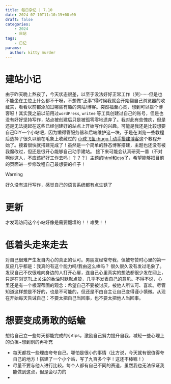 ```yaml
---
title: 每日杂记 | 7.10
date: 2024-07-10T11:10:15+08:00
draft: false
categories: 
    - 2024
    - 日记
tags:
    - 日记
params:
  author: kitty murder
---
```


# 建站小记

由于昨天晚上熬夜了，今天状态很差，以至于没法好好正常工作（哭）······但是也不能坐在工位上什么都不干呀，不想做“正事”得时候我就会开始翻自己浏览器的收藏夹，看看以前都添加过哪些有趣的网站/博客。突然福至心灵，想到可以搭个博客呀！其实我之前以前用过`wordPress`, `writee`  等工具创建过自己的账号，但是也没有好好坚持写作，站点被创建后只是被孤零零地遗弃了。我对此有些愧疚，但是还是无法提起在这些已经创建好的站点上开始写作的兴趣。可能是我还是比较想要自己DIY一个小站吧，因为懒得管服务器和后端维护这一块，于是在浏览一些教程后选择了很久以前在毛象上收藏过的 [小球飞鱼-hugo | 动手搭建博客](https://mantyke.icu/posts/2021/hugo-build-blog/)这个教程开始了。接着很快就搭建完成了！虽然是一个简单的静态博客搭建，主题也还没有被我魔改过，但还是很开心能够自己动手建站。
接下来可能会认真研究一番（不对啊你这人，不应该好好工作去吗！？？？）主题的html和css了，希望能够把目前的页面进一步修改程自己最想要的样子！


> [!WARNING]
> 好久没有进行写作，感觉自己的语言系统都有点生锈了


# 更新

才发现访问这个小站好像是需要翻墙的！！难受！！

# 低着头走来走去

对自己很难产生发自内心的真正的认可。男朋友经常夸我，但被夸赞时心里的第一反应几乎都是：我真的有这个能力吗/我由这么棒吗？
很久很久没有发过毛象了。发现自己不仅很难向身边的人打开心扉，连自己心里真实的想法都很少发在网上，只是在浏览TL上关注的香油时默默点赞，几乎不发表自己的意见。不得不说，心里还是有一个根深蒂固的观念：希望自己不要被讨厌，被他人所认可、喜欢。尽管知道这样想是不好的，也是不可能的，但还是不由自主让自己变得谨小慎微。从现在开始每天告诫自己：不要太把自己当回事，也不要太把他人当回事。

# 想要变成勇敢的蛞蝓

想给自己立一些每天都能完成的小tips，激励自己努力提升自我，减轻一些心理上的负担~想到别的再补充
- 每天都找一些理由夸夸自己。哪怕是很小的事情（比方说，今天就有很值得夸自己的地方！搭建了一个小个站，写了九百多个字！这还不棒嘛！）
- 尽量不要与他人进行比较。每个人都有自己不同的赛道，虽然我也无法保证我能做到这点，但是会尽力的
- 
